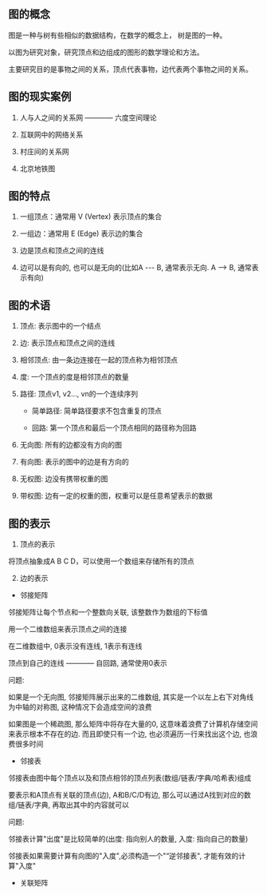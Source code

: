 ## 图的概念

图是一种与树有些相似的数据结构，在数学的概念上， 树是图的一种。

以图为研究对象，研究顶点和边组成的图形的数学理论和方法。

主要研究目的是事物之间的关系，顶点代表事物，边代表两个事物之间的关系。

## 图的现实案例

1. 人与人之间的关系网 ———— 六度空间理论

2. 互联网中的网络关系

3. 村庄间的关系网

4. 北京地铁图

## 图的特点

1. 一组顶点：通常用 V (Vertex) 表示顶点的集合

2. 一组边：通常用 E (Edge) 表示边的集合

3. 边是顶点和顶点之间的连线

4. 边可以是有向的, 也可以是无向的(比如A --- B, 通常表示无向. A --> B, 通常表示有向)

## 图的术语

1. 顶点: 表示图中的一个结点

2. 边: 表示顶点和顶点之间的连线

3. 相邻顶点: 由一条边连接在一起的顶点称为相邻顶点

4. 度: 一个顶点的度是相邻顶点的数量

5. 路径: 顶点v1, v2..., vn的一个连续序列

   - 简单路径: 简单路径要求不包含重复的顶点

   - 回路: 第一个顶点和最后一个顶点相同的路径称为回路

6. 无向图: 所有的边都没有方向的图

7. 有向图: 表示的图中的边是有方向的

8. 无权图: 边没有携带权重的图

9. 带权图: 边有一定的权重的图，权重可以是任意希望表示的数据

## 图的表示

1. 顶点的表示

将顶点抽象成A B C D，可以使用一个数组来存储所有的顶点

2. 边的表示

- 邻接矩阵

邻接矩阵让每个节点和一个整数向关联, 该整数作为数组的下标值

用一个二维数组来表示顶点之间的连接

在二维数组中, 0表示没有连线, 1表示有连线

顶点到自己的连线 ———— 自回路, 通常使用0表示

问题:

如果是一个无向图, 邻接矩阵展示出来的二维数组, 其实是一个以左上右下对角线为中轴的对称图, 这种情况下会造成空间的浪费

如果图是一个稀疏图, 那么矩阵中将存在大量的0, 这意味着浪费了计算机存储空间来表示根本不存在的边.
而且即使只有一个边, 也必须遍历一行来找出这个边, 也浪费很多时间

- 邻接表

邻接表由图中每个顶点以及和顶点相邻的顶点列表(数组/链表/字典/哈希表)组成

要表示和A顶点有关联的顶点(边), A和B/C/D有边, 那么可以通过A找到对应的数组/链表/字典, 再取出其中的内容就可以

问题:

邻接表计算"出度"是比较简单的(出度: 指向别人的数量, 入度: 指向自己的数量)

邻接表如果需要计算有向图的"入度",必须构造一个"“逆邻接表", 才能有效的计算"入度"

- 关联矩阵


